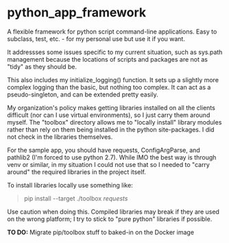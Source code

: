 # python_app_framework
A flexible framework for python script command-line applications. Easy to subclass, test, etc. - for my personal use but use it if you want.

It addressses some issues specific to my current situation, such as sys.path management because the locations of scripts and packages are not as "tidy" as they should be.

This also includes my initialize_logging() function. It sets up a slightly more complex logging than the basic, but nothing too complex. It can act as a pseudo-singleton, and can be extended pretty easily.

My organization's policy makes getting libraries installed on all the clients difficult (nor can I use virtual environments), so I just carry them around myself. 
The "toolbox" directory allows me to "locally install" library modules rather than rely on them being installed in the python site-packages. I did not check in the libraries themselves.

For the sample app, you should have requests, ConfigArgParse, and pathlib2 (I'm forced to use python 2.7). While IMO the best way is through venv or similar, in my situation I could not use that so I needed to "carry around" the required libraries in the project itself.

To install libraries locally use something like:

> pip install --target ./toolbox *requests*

Use caution when doing this. Compiled libraries may break if they are used on the wrong platform; I try to stick to "pure python" libraries if possible.

**TO DO:** Migrate pip/toolbox stuff to baked-in on the Docker image